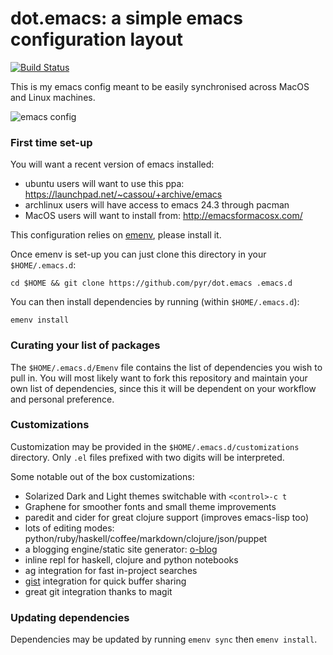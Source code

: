 dot.emacs: a simple emacs configuration layout
==============================================

[![Build Status](https://secure.travis-ci.org/pyr/dot.emacs.png)](http://travis-ci.org/pyr/dot.emacs)


This is my emacs config meant to be easily synchronised across MacOS
and Linux machines.

![emacs config](http://i.imgur.com/45V15Pp.png)

### First time set-up

You will want a recent version of emacs installed:

- ubuntu users will want to use this ppa: https://launchpad.net/~cassou/+archive/emacs
- archlinux users will have access to emacs 24.3 through pacman
- MacOS users will want to install from: http://emacsformacosx.com/

This configuration relies on [emenv](https://github.com/pyr/emenv), please install
it.

Once emenv is set-up you can just clone this directory in your
`$HOME/.emacs.d`:

```
cd $HOME && git clone https://github.com/pyr/dot.emacs .emacs.d
```

You can then install dependencies by running (within `$HOME/.emacs.d`):

```
emenv install
```

### Curating your list of packages

The `$HOME/.emacs.d/Emenv` file contains the list of dependencies you
wish to pull in. You will most likely want to fork this repository and
maintain your own list of dependencies, since this it will be
dependent on your workflow and personal preference.

### Customizations

Customization may be provided in the `$HOME/.emacs.d/customizations`
directory. Only `.el` files prefixed with two digits will be
interpreted.

Some notable out of the box customizations:

- Solarized Dark and Light themes switchable with `<control>-c t`
- Graphene for smoother fonts and small theme improvements
- paredit and cider for great clojure support (improves emacs-lisp
  too)
- lots of editing modes:
  python/ruby/haskell/coffee/markdown/clojure/json/puppet
- a blogging engine/static site generator:
  [o-blog](http://renard.github.io)
- inline repl for haskell, clojure and python notebooks
- ag integration for fast in-project searches
- [gist](https://gist.github.com) integration for quick buffer sharing
- great git integration thanks to magit

### Updating dependencies

Dependencies may be updated by running `emenv sync` then `emenv install`.